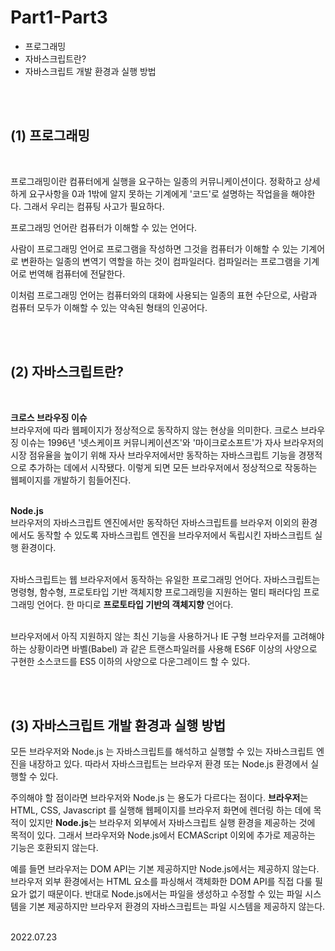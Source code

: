# Part1-Part3
- 프로그래밍
- 자바스크립트란?
- 자바스크립트 개발 환경과 실행 방법

<br/><br/>

## (1) 프로그래밍
<br/>

프로그래밍이란 컴퓨터에게 실행을 요구하는 일종의 커뮤니케이션이다. 정확하고 상세하게 요구사항을 0과 1밖에 알지 못하는 기계에게 '코드'로 설명하는 작업을을 해야한다. 그래서 우리는 컴퓨팅 사고가 필요하다.

프로그래밍 언어란 컴퓨터가 이해할 수 있는 언어다.

사람이 프로그래밍 언어로 프로그램을 작성하면 그것을 컴퓨터가 이해할 수 있는 기계어로 변환하는 일종의 변역기 역할을 하는 것이 컴파일러다. 컴파일러는 프로그램을 기계어로 번역해 컴퓨터에 전달한다.

이처럼 프로그래밍 언어는 컴퓨터와의 대화에 사용되는 일종의 표현 수단으로, 사람과 컴퓨터 모두가 이해할 수 있는 약속된 형태의 인공어다.

<br/><br/>

## (2) 자바스크립트란?
<br/>

**크로스 브라우징 이슈** <br/>브라우저에 따라 웹페이지가 정상적으로 동작하지 않는 현상을 의미한다. 크로스 브라우징 이슈는 1996년 '넷스케이프 커뮤니케이션즈'와 '마이크로소프트'가 자사 브라우저의 시장 점유율을 높이기 위해 자사 브라우저에서만 동작하는 자바스크립트 기능을 경쟁적으로 추가하는 데에서 시작됐다. 이렇게 되면 모든 브라우저에서 정상적으로 작동하는 웹페이지를 개발하기 힘들어진다.<br/><br/>

**Node.js** <br/>브라우저의 자바스크립트 엔진에서만 동작하던 자바스크립트를 브라우저 이외의 환경에서도 동작할 수 있도록 자바스크립트 엔진을 브라우저에서 독립시킨 자바스크립트 실행 환경이다.<br/><br/>

자바스크립트는 웹 브라우저에서 동작하는 유일한 프로그래밍 언어다.
자바스크립트는 명령형, 함수형, 프로토타입 기반 객체지향 프로그래밍을 지원하는 멀티 패러다임 프로그래밍 언어다. 한 마디로 **프로토타입 기반의 객체지향** 언어다.<br/><br/>

브라우저에서 아직 지원하지 않는 최신 기능을 사용하거나 IE 구형 브라우저를 고려해야 하는 상황이라면 바벨(Babel) 과 같은 트랜스파일러를 사용해 ES6F 이상의 사양으로 구현한 소스코드를 ES5 이하의 사양으로 다운그레이드 할 수 있다.

<br/><br/>

## (3) 자바스크립트 개발 환경과 실행 방법

모든 브라우저와 Node.js 는 자바스크립트를 해석하고 실행할 수 있는 자바스크립트 엔진을 내장하고 있다. 따라서 자바스크립트는 브라우저 환경 또는 Node.js 환경에서 실행할 수 있다.

주의해야 할 점이라면 브라우저와 Node.js 는 용도가 다르다는 점이다. **브라우저**는 HTML, CSS, Javascript 를 실행해 웹페이지를 브라우저 화면에 렌더링 하는 데에 목적이 있지만
**Node.js**는 브라우저 외부에서 자바스크립트 실행 환경을 제공하는 것에 목적이 있다. 그래서 브라우저와 Node.js에서 ECMAScript 이외에 추가로 제공하는 기능은 호환되지 않는다.

예를 들면 브라우저는 DOM API는 기본 제공하지만 Node.js에서는 제공하지 않는다. 브라우저 외부 환경에서는 HTML 요소를 파싱해서 객체화한 DOM API를 직접 다룰 필요가 없기 때문이다. 반대로 Node.js에서는 파일을 생성하고 수정할 수 있는 파일 시스템을 기본 제공하지만 브라우저 환경의 자바스크립트는 파일 시스템을 제공하지 않는다.

<br/>
2022.07.23
